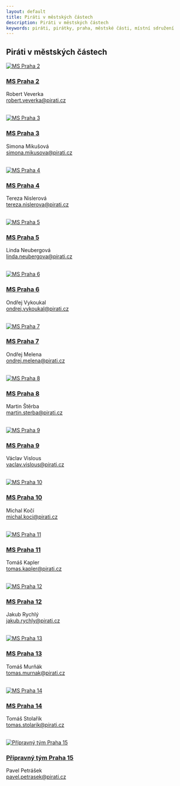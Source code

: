 ```yaml
---
layout: default
title: Piráti v městských částech
description: Piráti v městských částech
keywords: piráti, pirátky, praha, městské části, místní sdružení
---
```


<div class="container container--default pt-8 lg:py-24">
<section>
<h1 class="head-alt-md md:head-alt-lg max-w-5xl mb-8">Piráti v městských částech</h1>
  
<main>
<div class="grid grid-cols-1 md:grid-cols-2 lg:grid-cols-4 gap-12">
    
<article class="card card--hoveractive">
<a href="https://praha2.pirati.cz"><img class="w-full h-48 object-cover" src="https://a.pirati.cz/praha/img/mestske-casti/badge/praha2.png" alt="MS Praha 2" /></a>
<div class="card__body p-4">
<h1 class="card-headline mb-2"><a href="http://praha2.pirati.cz" target="_blank">MS Praha 2</a></h1> 
<p class="card-body-text">Robert Veverka<br /><a href="mailto:robert.veverka@pirati.cz">robert.veverka@pirati.cz</a></p>
<br />
  <div class="social-icon-group space-x-2 ">
     <a href="https://fb.com/piratipraha2" class="social-icon "><i class="ico--facebook"></i></a>
     <a href="https://instagram.com/piratipraha2" class="social-icon "><i class="ico--instagram"></i></a>    
     <a href="https://praha2.pirati.cz" class="social-icon "><i class="ico--globe"></i></a>
     <a href="https://forum.pirati.cz/viewforum.php?f=984" class="social-icon "><i class="ico--bubbles"></i></a>   
  </div>  
</div>
</article>  

<article class="card card--hoveractive">
<a href="https://praha3.pirati.cz"><img class="w-full h-48 object-cover" src="https://a.pirati.cz/praha/img/mestske-casti/badge/praha3.png" alt="MS Praha 3" /></a>
<div class="card__body p-4">
<h1 class="card-headline mb-2"><a href="http://praha3.pirati.cz" target="_blank">MS Praha 3</a></h1> 
<p class="card-body-text">Simona Mikušová<br /><a href="mailto:simona.mikusova@pirati.cz">simona.mikusova@pirati.cz</a></p>
<br />
   <div class="social-icon-group space-x-2 ">
      <a href="https://fb.com/piratipraha3" class="social-icon "><i class="ico--facebook"></i></a>
      <a href="https://twitter.com/PiratiP3" class="social-icon "><i class="ico--twitter"></i></a>  
      <a href="https://instagram.com/pirati.praha3" class="social-icon "><i class="ico--instagram"></i></a>    
      <a href="https://praha3.pirati.cz" class="social-icon "><i class="ico--globe"></i></a>
      <a href="https://forum.pirati.cz/viewforum.php?f=980" class="social-icon "><i class="ico--bubbles"></i></a>   
   </div>
</div>  
</article>  
  
<article class="card card--hoveractive">
<a href="https://praha4.pirati.cz"><img class="w-full h-48 object-cover" src="https://a.pirati.cz/praha/img/mestske-casti/badge/praha4.png" alt="MS Praha 4" /></a>
<div class="card__body p-4">
<h1 class="card-headline mb-2"><a href="http://praha4.pirati.cz" target="_blank">MS Praha 4</a></h1> 
<p class="card-body-text">Tereza Nislerová<br /><a href="mailto:tereza.nislerova@pirati.cz">tereza.nislerova@pirati.cz</a></p>
<br />
   <div class="social-icon-group space-x-2 ">
      <a href="https://fb.com/piratipraha4" class="social-icon "><i class="ico--facebook"></i></a>
      <a href="https://praha4.pirati.cz" class="social-icon "><i class="ico--globe"></i></a>
      <a href="https://forum.pirati.cz/viewforum.php?f=940" class="social-icon "><i class="ico--bubbles"></i></a>   
   </div>
</div>  
</article>  

<article class="card card--hoveractive">
<a href="https://praha5.pirati.cz"><img class="w-full h-48 object-cover" src="https://a.pirati.cz/praha/img/mestske-casti/badge/praha5.png" alt="MS Praha 5" /></a>
<div class="card__body p-4">
<h1 class="card-headline mb-2"><a href="http://praha5.pirati.cz" target="_blank">MS Praha 5</a></h1> 
<p class="card-body-text">Linda Neubergová<br /><a href="mailto:linda.neubergova@pirati.cz">linda.neubergova@pirati.cz</a></p>
<br />
   <div class="social-icon-group space-x-2 ">
      <a href="https://fb.com/PiratiP5" class="social-icon "><i class="ico--facebook"></i></a>
      <a href="https://instagram.com/pirati.praha5" class="social-icon "><i class="ico--instagram"></i></a>    
      <a href="https://praha5.pirati.cz" class="social-icon "><i class="ico--globe"></i></a>
      <a href="https://forum.pirati.cz/viewforum.php?f=923" class="social-icon "><i class="ico--bubbles"></i></a>   
   </div>
</div>  
</article>   
  
<article class="card card--hoveractive">
<a href="https://praha6.pirati.cz"><img class="w-full h-48 object-cover" src="https://a.pirati.cz/praha/img/mestske-casti/badge/praha6.png" alt="MS Praha 6" /></a>
<div class="card__body p-4">
<h1 class="card-headline mb-2"><a href="http://praha6.pirati.cz" target="_blank">MS Praha 6</a></h1> 
<p class="card-body-text">Ondřej Vykoukal<br /><a href="mailto:ondrej.vykoukal@pirati.cz">ondrej.vykoukal@pirati.cz</a></p>
<br />
   <div class="social-icon-group space-x-2 ">
      <a href="https://www.facebook.com/piratipraha6" class="social-icon "><i class="ico--facebook"></i></a>
      <a href="https://www.instagram.com/pirati.praha6" class="social-icon "><i class="ico--instagram"></i></a>    
      <a href="https://praha6.pirati.cz" class="social-icon "><i class="ico--globe"></i></a>
      <a href="https://forum.pirati.cz/viewforum.php?f=763" class="social-icon "><i class="ico--bubbles"></i></a>   
   </div>
</div>  
</article>    
  
<article class="card card--hoveractive">
<a href="https://praha7.pirati.cz"><img class="w-full h-48 object-cover" src="https://a.pirati.cz/praha/img/mestske-casti/badge/praha7.png" alt="MS Praha 7" /></a>
<div class="card__body p-4">
<h1 class="card-headline mb-2"><a href="http://praha7.pirati.cz" target="_blank">MS Praha 7</a></h1> 
<p class="card-body-text">Ondřej Melena<br /><a href="mailto:ondrej.melena@pirati.cz">ondrej.melena@pirati.cz</a></p>
<br />
   <div class="social-icon-group space-x-2 ">
      <a href="https://www.facebook.com/piratipraha7" class="social-icon "><i class="ico--facebook"></i></a>
      <a href="https://www.instagram.com/piratipraha7" class="social-icon "><i class="ico--instagram"></i></a>
      <a href="https://praha7.pirati.cz" class="social-icon "><i class="ico--globe"></i></a>
      <a href="https://forum.pirati.cz/viewforum.php?f=1431" class="social-icon "><i class="ico--bubbles"></i></a>   
   </div>
</div>  
</article>   
  
<article class="card card--hoveractive">
<a href="https://praha8.pirati.cz"><img class="w-full h-48 object-cover" src="https://a.pirati.cz/praha/img/mestske-casti/badge/praha8.png" alt="MS Praha 8" /></a>
<div class="card__body p-4">
<h1 class="card-headline mb-2"><a href="http://praha8.pirati.cz" target="_blank">MS Praha 8</a></h1> 
<p class="card-body-text">Martin Štěrba<br /><a href="mailto:martin.sterba@pirati.cz">martin.sterba@pirati.cz</a></p>
<br />
   <div class="social-icon-group space-x-2 ">
      <a href="https://www.facebook.com/piratipraha8" class="social-icon "><i class="ico--facebook"></i></a>
      <a href="https://www.instagram.com/piratipraha8" class="social-icon "><i class="ico--instagram"></i></a>   
      <a href="https://praha8.pirati.cz" class="social-icon "><i class="ico--globe"></i></a>
      <a href="https://twitter.com/sterbamartin" class="social-icon "><i class="ico--twitter"></i></a>    
      <a href="https://forum.pirati.cz/viewforum.php?f=943" class="social-icon "><i class="ico--bubbles"></i></a>   
   </div>
</div>  
</article>    
  
<article class="card card--hoveractive">
<a href="https://praha9.pirati.cz"><img class="w-full h-48 object-cover" src="https://a.pirati.cz/praha/img/mestske-casti/badge/praha9.png" alt="MS Praha 9" /></a>
<div class="card__body p-4">
<h1 class="card-headline mb-2"><a href="http://praha9.pirati.cz" target="_blank">MS Praha 9</a></h1> 
<p class="card-body-text">Václav Vislous<br /><a href="mailto:vaclav.vislous@pirati.cz">vaclav.vislous@pirati.cz</a></p>
<br />
   <div class="social-icon-group space-x-2 ">
      <a href="https://www.facebook.com/piratipraha9" class="social-icon "><i class="ico--facebook"></i></a>
      <a href="https://www.instagram.com/piratipraha9/" class="social-icon "><i class="ico--instagram"></i></a>
      <a href="https://twitter.com/piratipraha9" class="social-icon "><i class="ico--twitter"></i></a>  
      <a href="https://praha9.pirati.cz" class="social-icon "><i class="ico--globe"></i></a>
      <a href="https://forum.pirati.cz/viewforum.php?f=1010" class="social-icon "><i class="ico--bubbles"></i></a>   
   </div>
</div>  
</article>  
  
<article class="card card--hoveractive">
<a href="https://praha10.pirati.cz"><img class="w-full h-48 object-cover" src="https://a.pirati.cz/praha/img/mestske-casti/badge/praha10.png" alt="MS Praha 10" /></a>
<div class="card__body p-4">
<h1 class="card-headline mb-2"><a href="http://praha10.pirati.cz" target="_blank">MS Praha 10</a></h1> 
<p class="card-body-text">Michal Kočí<br /><a href="mailto:michal.koci@pirati.cz">michal.koci@pirati.cz</a></p>
<br />
   <div class="social-icon-group space-x-2 ">
      <a href="https://www.facebook.com/piratipraha10" class="social-icon "><i class="ico--facebook"></i></a>
      <a href="https://www.instagram.com/piratipraha10/" class="social-icon "><i class="ico--instagram"></i></a>    
      <a href="https://praha10.pirati.cz" class="social-icon "><i class="ico--globe"></i></a>
      <a href="https://forum.pirati.cz/viewforum.php?f=727" class="social-icon "><i class="ico--bubbles"></i></a>   
   </div>
</div>  
</article>     
  
<article class="card card--hoveractive">
<a href="https://praha11.pirati.cz"><img class="w-full h-48 object-cover" src="https://a.pirati.cz/praha/img/mestske-casti/badge/praha11.png" alt="MS Praha 11" /></a>
<div class="card__body p-4">
<h1 class="card-headline mb-2"><a href="http://praha11.pirati.cz" target="_blank">MS Praha 11</a></h1> 
<p class="card-body-text">Tomáš Kapler<br /><a href="mailto:tomas.kapler@pirati.cz">tomas.kapler@pirati.cz</a></p>
<br />
   <div class="social-icon-group space-x-2 ">
      <a href="https://www.facebook.com/pirati11.cz" class="social-icon "><i class="ico--facebook"></i></a>
      <a href="https://www.instagram.com/piratipraha11/" class="social-icon "><i class="ico--instagram"></i></a> 
      <a href="https://twitter.com/piratipraha11" class="social-icon "><i class="ico--twitter"></i></a>        
      <a href="https://praha11.pirati.cz" class="social-icon "><i class="ico--globe"></i></a>
      <a href="https://forum.pirati.cz/viewforum.php?f=941" class="social-icon "><i class="ico--bubbles"></i></a>   
   </div>
</div>  
</article>    
  
<article class="card card--hoveractive">
<a href="https://praha12.pirati.cz"><img class="w-full h-48 object-cover" src="https://a.pirati.cz/praha/img/mestske-casti/badge/praha12.png" alt="MS Praha 12" /></a>
<div class="card__body p-4">
<h1 class="card-headline mb-2"><a href="http://praha12.pirati.cz" target="_blank">MS Praha 12</a></h1> 
<p class="card-body-text">Jakub Rychlý<br /><a href="mailto:jakub.rychly@pirati.cz">jakub.rychly@pirati.cz</a></p>
<br />
   <div class="social-icon-group space-x-2 ">
      <a href="https://www.facebook.com/PiratiP12" class="social-icon "><i class="ico--facebook"></i></a>
      <a href="https://www.instagram.com/pirati.praha12/" class="social-icon "><i class="ico--instagram"></i></a>
      <a href="https://praha12.pirati.cz" class="social-icon "><i class="ico--globe"></i></a>
      <a href="https://forum.pirati.cz/viewforum.php?f=1371" class="social-icon "><i class="ico--bubbles"></i></a>   
   </div>
</div>  
</article>    
  
<article class="card card--hoveractive">
<a href="https://praha13.pirati.cz"><img class="w-full h-48 object-cover" src="https://a.pirati.cz/praha/img/mestske-casti/badge/praha13.png" alt="MS Praha 13" /></a>
<div class="card__body p-4">
<h1 class="card-headline mb-2"><a href="http://praha13.pirati.cz" target="_blank">MS Praha 13</a></h1> 
<p class="card-body-text">Tomáš Murňák<br /><a href="mailto:tomas.murnak@pirati.cz">tomas.murnak@pirati.cz</a></p>
<br />
   <div class="social-icon-group space-x-2 ">
      <a href="https://www.facebook.com/piratipraha13" class="social-icon "><i class="ico--facebook"></i></a>
      <a href="https://www.instagram.com/piratipraha13" class="social-icon "><i class="ico--instagram"></i></a>
      <a href="https://twitter.com/piratipraha13" class="social-icon "><i class="ico--twitter"></i></a>
      <a href="https://praha13.pirati.cz" class="social-icon "><i class="ico--globe"></i></a>
      <a href="https://forum.pirati.cz/viewforum.php?f=791" class="social-icon "><i class="ico--bubbles"></i></a>   
   </div>
</div>  
</article>    
  
<article class="card card--hoveractive">
<a href="https://praha14.pirati.cz"><img class="w-full h-48 object-cover" src="https://a.pirati.cz/praha/img/mestske-casti/badge/praha14.png" alt="MS Praha 14" /></a>
<div class="card__body p-4">
<h1 class="card-headline mb-2"><a href="http://praha14.pirati.cz" target="_blank">MS Praha 14</a></h1> 
<p class="card-body-text">Tomáš Stolařík<br /><a href="mailto:tomas.stolarik@pirati.cz">tomas.stolarik@pirati.cz</a></p>
<br />
   <div class="social-icon-group space-x-2 ">
      <a href="https://www.facebook.com/piratipraha14" class="social-icon "><i class="ico--facebook"></i></a>
      <a href="https://www.instagram.com/piratipraha14/" class="social-icon "><i class="ico--instagram"></i></a> 
      <a href="https://praha14.pirati.cz" class="social-icon "><i class="ico--globe"></i></a>
      <a href="https://forum.pirati.cz/viewforum.php?f=1403" class="social-icon "><i class="ico--bubbles"></i></a>   
   </div>
</div>  
</article>    
  
<article class="card card--hoveractive">
<a href="https://praha15.pirati.cz"><img class="w-full h-48 object-cover" src="https://a.pirati.cz/praha/img/mestske-casti/badge/praha15.png" alt="Přípravný tým Praha 15" /></a>
<div class="card__body p-4">
<h1 class="card-headline mb-2"><a href="http://praha15.pirati.cz" target="_blank">Přípravný tým Praha 15</a></h1> 
<p class="card-body-text">Pavel Petrášek<br /><a href="mailto:pavel.petrasek@pirati.cz">pavel.petrasek@pirati.cz</a></p>
<br />
   <div class="social-icon-group space-x-2 ">
      <a href="https://www.facebook.com/piratipraha15" class="social-icon "><i class="ico--facebook"></i></a>
      <a href="https://praha15.pirati.cz" class="social-icon "><i class="ico--globe"></i></a>
      <a href="https://forum.pirati.cz/viewforum.php?f=1518" class="social-icon "><i class="ico--bubbles"></i></a>   
   </div>
</div>  
</article>    
  
</div>
</main>

</section>
</div>
